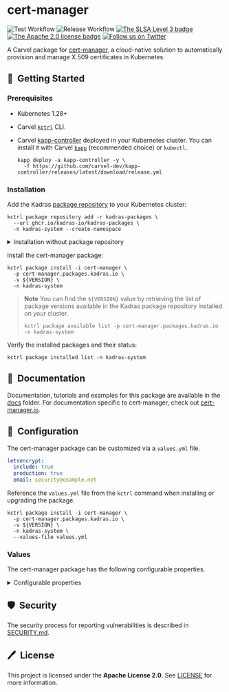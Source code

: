 # cert-manager

![Test Workflow](https://github.com/kadras-io/package-for-cert-manager/actions/workflows/test.yml/badge.svg)
![Release Workflow](https://github.com/kadras-io/package-for-cert-manager/actions/workflows/release.yml/badge.svg)
[![The SLSA Level 3 badge](https://slsa.dev/images/gh-badge-level3.svg)](https://slsa.dev/spec/v1.0/levels)
[![The Apache 2.0 license badge](https://img.shields.io/badge/License-Apache_2.0-blue.svg)](https://opensource.org/licenses/Apache-2.0)
[![Follow us on Twitter](https://img.shields.io/static/v1?label=Twitter&message=Follow&color=1DA1F2)](https://twitter.com/kadrasIO)

A Carvel package for [cert-manager](https://cert-manager.io), a cloud-native solution to automatically provision and manage X.509 certificates in Kubernetes.

## 🚀&nbsp; Getting Started

### Prerequisites

* Kubernetes 1.28+
* Carvel [`kctrl`](https://carvel.dev/kapp-controller/docs/latest/install/#installing-kapp-controller-cli-kctrl) CLI.
* Carvel [kapp-controller](https://carvel.dev/kapp-controller) deployed in your Kubernetes cluster. You can install it with Carvel [`kapp`](https://carvel.dev/kapp/docs/latest/install) (recommended choice) or `kubectl`.

  ```shell
  kapp deploy -a kapp-controller -y \
    -f https://github.com/carvel-dev/kapp-controller/releases/latest/download/release.yml
  ```

### Installation

Add the Kadras [package repository](https://github.com/kadras-io/kadras-packages) to your Kubernetes cluster:

  ```shell
  kctrl package repository add -r kadras-packages \
    --url ghcr.io/kadras-io/kadras-packages \
    -n kadras-system --create-namespace
  ```

<details><summary>Installation without package repository</summary>
The recommended way of installing the cert-manager package is via the Kadras <a href="https://github.com/kadras-io/kadras-packages">package repository</a>. If you prefer not using the repository, you can add the package definition directly using <a href="https://carvel.dev/kapp/docs/latest/install"><code>kapp</code></a> or <code>kubectl</code>.

  ```shell
  kubectl create namespace kadras-system
  kapp deploy -a cert-manager-package -n kadras-system -y \
    -f https://github.com/kadras-io/package-for-cert-manager/releases/latest/download/metadata.yml \
    -f https://github.com/kadras-io/package-for-cert-manager/releases/latest/download/package.yml
  ```
</details>

Install the cert-manager package:

  ```shell
  kctrl package install -i cert-manager \
    -p cert-manager.packages.kadras.io \
    -v ${VERSION} \
    -n kadras-system
  ```

> **Note**
> You can find the `${VERSION}` value by retrieving the list of package versions available in the Kadras package repository installed on your cluster.
> 
>   ```shell
>   kctrl package available list -p cert-manager.packages.kadras.io -n kadras-system
>   ```

Verify the installed packages and their status:

  ```shell
  kctrl package installed list -n kadras-system
  ```

## 📙&nbsp; Documentation

Documentation, tutorials and examples for this package are available in the [docs](docs) folder.
For documentation specific to cert-manager, check out [cert-manager.io](https://cert-manager.io).

## 🎯&nbsp; Configuration

The cert-manager package can be customized via a `values.yml` file.

  ```yaml
  letsencrypt:
    include: true
    production: true
    email: security@example.net
  ```

Reference the `values.yml` file from the `kctrl` command when installing or upgrading the package.

  ```shell
  kctrl package install -i cert-manager \
    -p cert-manager.packages.kadras.io \
    -v ${VERSION} \
    -n kadras-system \
    --values-file values.yml
  ```

### Values

The cert-manager package has the following configurable properties.

<details><summary>Configurable properties</summary>

| Config | Default | Description |
|--------|---------|-------------|
| `namespace` | `cert-manager` | The namespace in which to deploy cert-manager. |
| `policies.include` | `false` | Whether to include the out-of-the-box Kyverno policies to validate and secure the package installation. |

Settings for the corporate proxy.

| Config | Default | Description |
|--------|---------|-------------|
| `proxy.http_proxy` | `""` | The HTTPS proxy to use for network traffic. |
| `proxy.https_proxy` | `""` | The HTTP proxy to use for network traffic. |
| `proxy.no_proxy` | `""` | A comma-separated list of hostnames, IP addresses, or IP ranges in CIDR format that should not use the proxy. |

Settings for the cert-manager controller.

| Config | Default | Description |
|--------|---------|-------------|
| `controller.loglevel` | `2` | Number of the log level verbosity. |
| `controller.replicas` | `1` | The number of replicas. In order to enable high availability, 2 replicas are recommended. |

Settings for the cert-manager cainjector.

| Config | Default | Description |
|--------|---------|-------------|
| `cainjector.loglevel` | `2` | Number of the log level verbosity. |
| `cainjector.replicas` | `1` | The number of replicas. In order to enable high availability, 2 replicas are recommended. |

Settings for the cert-manager webhook.

| Config | Default | Description |
|--------|---------|-------------|
| `webhook.loglevel` | `2` | Number of the log level verbosity. |
| `webhook.replicas` | `1` | The number of replicas. In order to enable high availability, at least 3 replicas are recommended. |
| `webhook.host_network` | `false` | Whether to run the webhook in the host network so that it can be reached by the cert-manager controller in environments like AWS EKS. More information: https://cert-manager.io/docs/installation/compatibility. |
| `webhook.secure_port` | `6443` | The port where the webhook is exposed. The default port needs changing in environments like AWS EKS and AWS Fargate. More information: https://cert-manager.io/docs/installation/compatibility. |

Leader election configuration for the cert-manager controller and cainjector Deployments.

| Config | Default | Description |
|--------|---------|-------------|
| `leader_election.namespace` | `kube-system` | Namespace used to perform leader election. The default namespace needs changing in environments like GKE. More information: https://cert-manager.io/docs/installation/compatibility. |

Issues configuration.

| Config | Default | Description |
|-------|-------------------|-------------|
| `private_pki.include` | `true` | Whether to include a ClusterIssuer for a private PKI. |
| `letsencrypt.include` | `false` | Whether to include a ClusterIssuer for Let's Encrypt. |
| `letsencrypt.production` | `false` | Whether to use Let's Encrypt staging (recommended for non-production environments) or production. |
| `letsencrypt.email` | `""` | The email address that Let's Encrypt will use to send info on expiring certificates or other issues. |

</details>

## 🛡️&nbsp; Security

The security process for reporting vulnerabilities is described in [SECURITY.md](SECURITY.md).

## 🖊️&nbsp; License

This project is licensed under the **Apache License 2.0**. See [LICENSE](LICENSE) for more information.
